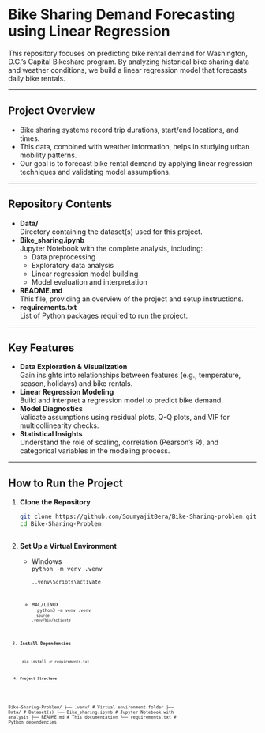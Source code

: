 # **Bike Sharing Demand Forecasting using Linear Regression**

This repository focuses on predicting bike rental demand for Washington, D.C.’s Capital Bikeshare program. By analyzing historical bike sharing data and weather conditions, we build a linear regression model that forecasts daily bike rentals.

---

## **Project Overview**
- Bike sharing systems record trip durations, start/end locations, and times.
- This data, combined with weather information, helps in studying urban mobility patterns.
- Our goal is to forecast bike rental demand by applying linear regression techniques and validating model assumptions.

---

## **Repository Contents**
- **Data/**  
  Directory containing the dataset(s) used for this project.
- **Bike_sharing.ipynb**  
  Jupyter Notebook with the complete analysis, including:
  - Data preprocessing  
  - Exploratory data analysis  
  - Linear regression model building  
  - Model evaluation and interpretation
- **README.md**  
  This file, providing an overview of the project and setup instructions.
- **requirements.txt**  
  List of Python packages required to run the project.

---

## **Key Features**
- **Data Exploration & Visualization**  
  Gain insights into relationships between features (e.g., temperature, season, holidays) and bike rentals.
- **Linear Regression Modeling**  
  Build and interpret a regression model to predict bike demand.
- **Model Diagnostics**  
  Validate assumptions using residual plots, Q-Q plots, and VIF for multicollinearity checks.
- **Statistical Insights**  
  Understand the role of scaling, correlation (Pearson’s R), and categorical variables in the modeling process.

---

## **How to Run the Project**

1. **Clone the Repository**  
   ```bash
   git clone https://github.com/SoumyajitBera/Bike-Sharing-problem.git
   cd Bike-Sharing-Problem



2. **Set Up a Virtual Environment**

    * Windows <br>
    <code>python -m venv .venv <br>
   <code> .\.venv\Scripts\activate

    * MAC/LINUX<br>
   <code> python3 -m venv .venv <br>
   <code> source .venv/bin/activate 

3. **Install Dependencies**

   <code> pip install -r requirements.txt 

4. **Project Structure**


Bike-Sharing-Problem/
├── .venv/                   # Virtual environment folder
├── Data/                    # Dataset(s)
├── Bike_sharing.ipynb       # Jupyter Notebook with analysis
├── README.md                # This documentation
└── requirements.txt         # Python dependencies



    
